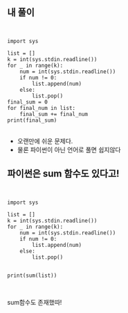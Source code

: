 ## 내 풀이

<pre>
<code>

import sys

list = []
k = int(sys.stdin.readline())
for _ in range(k):
    num = int(sys.stdin.readline())
    if num != 0:
        list.append(num)
    else:
        list.pop()
final_sum = 0
for final_num in list:
    final_sum += final_num
print(final_sum)
</code>
</pre>
- 오랜만에 쉬운 문제다.
- 물론 파이썬이 아닌 언어로 풀면 쉽지않다

## 파이썬은 sum 함수도 있다고!
<pre>
<code>

import sys

list = []
k = int(sys.stdin.readline())
for _ in range(k):
    num = int(sys.stdin.readline())
    if num != 0:
        list.append(num)
    else:
        list.pop()
        
        
print(sum(list))

</code>
</pre>

sum함수도 존재했따!
